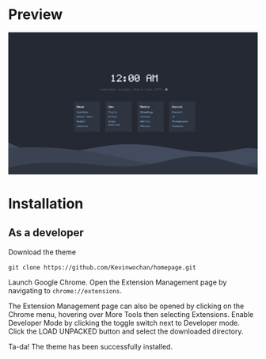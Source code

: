 # Preview
![Preview Image of theme](Preview.jpeg?raw=true "Preview")

# Installation

## As a developer
Download the theme
```
git clone https://github.com/Kevinwochan/homepage.git
```
Launch Google Chrome.
Open the Extension Management page by navigating to ```chrome://extensions```.

The Extension Management page can also be opened by clicking on the Chrome menu, hovering over More Tools then selecting Extensions.
Enable Developer Mode by clicking the toggle switch next to Developer mode.
Click the LOAD UNPACKED button and select the downloaded directory.

Ta-da! The theme has been successfully installed. 
